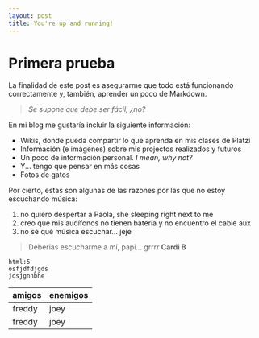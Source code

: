 ```yaml
---
layout: post
title: You're up and running!
---
```


# Primera prueba
La finalidad de este post es asegurarme que todo está funcionando correctamente y, también, aprender un poco de Markdown. 

> *Se supone que debe ser fácil, ¿no?*

En mi blog me gustaría incluir la siguiente información:

 - Wikis, donde pueda compartir lo que aprenda en mis clases de Platzi
 - Información (e imágenes) sobre mis projectos realizados y futuros
 - Un poco de información personal. *I mean, why not?*
 - Y... tengo que pensar en más cosas 
 - ~~Fotos de gatos~~


Por cierto, estas son algunas de las razones por las que no estoy escuchando música:

 1. no quiero despertar a Paola, she sleeping right next to me
 2. creo que mis audífonos no tienen batería y no encuentro el cable aux
 3. no sé qué música escuchar... jeje

> Deberías escucharme a mí, papi... grrrr
**Cardi B**

    html:5
    osfjdfdjgds
    jdsjgnnbhe

|  amigos|enemigos  |
|--|--|
| freddy | joey |
| freddy | joey |
